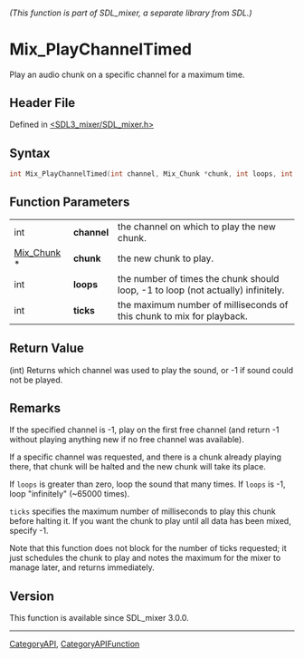 ###### (This function is part of SDL_mixer, a separate library from SDL.)
# Mix_PlayChannelTimed

Play an audio chunk on a specific channel for a maximum time.

## Header File

Defined in [<SDL3_mixer/SDL_mixer.h>](https://github.com/libsdl-org/SDL_mixer/blob/main/include/SDL3_mixer/SDL_mixer.h)

## Syntax

```c
int Mix_PlayChannelTimed(int channel, Mix_Chunk *chunk, int loops, int ticks);
```

## Function Parameters

|                          |             |                                                                                  |
| ------------------------ | ----------- | -------------------------------------------------------------------------------- |
| int                      | **channel** | the channel on which to play the new chunk.                                      |
| [Mix_Chunk](Mix_Chunk) * | **chunk**   | the new chunk to play.                                                           |
| int                      | **loops**   | the number of times the chunk should loop, -1 to loop (not actually) infinitely. |
| int                      | **ticks**   | the maximum number of milliseconds of this chunk to mix for playback.            |

## Return Value

(int) Returns which channel was used to play the sound, or -1 if sound
could not be played.

## Remarks

If the specified channel is -1, play on the first free channel (and return
-1 without playing anything new if no free channel was available).

If a specific channel was requested, and there is a chunk already playing
there, that chunk will be halted and the new chunk will take its place.

If `loops` is greater than zero, loop the sound that many times. If `loops`
is -1, loop "infinitely" (~65000 times).

`ticks` specifies the maximum number of milliseconds to play this chunk
before halting it. If you want the chunk to play until all data has been
mixed, specify -1.

Note that this function does not block for the number of ticks requested;
it just schedules the chunk to play and notes the maximum for the mixer to
manage later, and returns immediately.

## Version

This function is available since SDL_mixer 3.0.0.

----
[CategoryAPI](CategoryAPI), [CategoryAPIFunction](CategoryAPIFunction)

